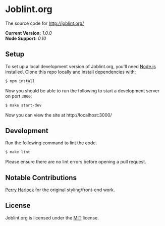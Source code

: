 Joblint.org
===========

The source code for http://joblint.org/

**Current Version:** *1.0.0*  
**Node Support:** *0.10*


Setup
-----

To set up a local development version of Joblint.org, you'll need [Node.js][node] installed. Clone this repo locally and install dependencies with;

```sh
$ npm install
```

Now you should be able to run the following to start a development server on port `3000`:

```sh
$ make start-dev
```

Now you can view the site at http://localhost:3000/


Development
-----------

Run the following command to lint the code.

```sh
$ make lint
```

Please ensure there are no lint errors before opening a pull request.


Notable Contributions
---------------------

[Perry Harlock](http://www.phwebs.co.uk/) for the original styling/front-end work.


License
-------

Joblint.org is licensed under the [MIT][mit] license.



[mit]: http://opensource.org/licenses/mit-license.php
[node]: http://nodejs.org/
